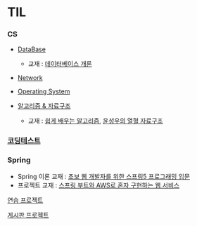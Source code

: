 # TIL
### CS

- [DataBase](https://github.com/sponbob-pat/TIL/tree/main/CS/DataBase)  
   - 교재 : [데이터베이스 개론](https://www.aladin.co.kr/shop/wproduct.aspx?ItemId=287562252)

- [Network](https://github.com/sponbob-pat/TIL/tree/main/CS/Network)

- [Operating System](https://github.com/sponbob-pat/TIL/tree/main/CS/Operating_System)

- [알고리즘 & 자료구조](https://github.com/sponbob-pat/TIL/tree/main/CS/%EC%95%8C%EA%B3%A0%EB%A6%AC%EC%A6%98%26%EC%9E%90%EB%A3%8C%EA%B5%AC%EC%A1%B0)  
   - 교재 : [쉽게 배우는 알고리즘](https://www.aladin.co.kr/shop/wproduct.aspx?ItemId=131688391), [윤성우의 열혈 자료구조](https://www.aladin.co.kr/shop/wproduct.aspx?ItemId=14783463)

### [코딩테스트](https://github.com/sponbob-pat/TIL/tree/main/CodingTest)

### Spring 
- Spring 이론 교재 : [초보 웹 개발자를 위한 스프링5 프로그래밍 입문](https://www.aladin.co.kr/shop/wproduct.aspx?ItemId=157472828) 
- 프로젝트 교재 : [
스프링 부트와 AWS로 혼자 구현하는 웹 서비스](https://www.aladin.co.kr/shop/wproduct.aspx?ItemId=218568947)

[연습 프로젝트](https://github.com/sponbob-pat/freelec-springboot2-webservice)

[게시판 프로젝트](https://github.com/sponbob-pat/board)
   
